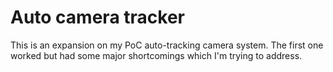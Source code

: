 # Auto camera tracker
This is an expansion on my PoC auto-tracking camera system. The first one worked but had some major shortcomings which I'm trying to address.
